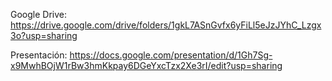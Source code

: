 Google Drive: https://drive.google.com/drive/folders/1gkL7ASnGvfx6yFiLl5eJzJYhC_Lzgx3o?usp=sharing  

Presentación: https://docs.google.com/presentation/d/1Gh7Sg-x9MwhBOjW1rBw3hmKkpay6DGeYxcTzx2Xe3rI/edit?usp=sharing
